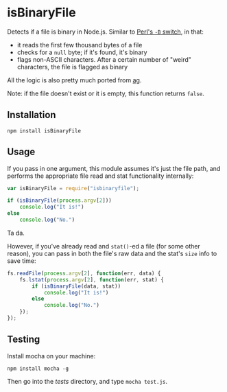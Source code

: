 isBinaryFile
============

Detects if a file is binary in Node.js. Similar to [Perl's `-B` switch](http://stackoverflow.com/questions/899206/how-does-perl-know-a-file-is-binary), in that:

* it reads the first few thousand bytes of a file
* checks for a `null` byte; if it's found, it's binary
* flags non-ASCII characters. After a certain number of "weird" characters, the file is flagged as binary

All the logic is also pretty much ported from [ag](https://github.com/ggreer/the_silver_searcher).

Note: if the file doesn't exist or it is empty, this function returns `false`.

## Installation

```
npm install isBinaryFile
```

## Usage

If you pass in one argument, this module assumes it's just the file path, and performs the appropriate file read and stat functionality internally:

```javascript
var isBinaryFile = require("isbinaryfile");

if (isBinaryFile(process.argv[2]))
	console.log("It is!")
else
	console.log("No.")
```

Ta da. 


However, if you've already read and `stat()`-ed a file (for some other reason), you can pass in both the file's raw data and the stat's `size` info to save time:

```javascript
fs.readFile(process.argv[2], function(err, data) {
	fs.lstat(process.argv[2], function(err, stat) {
		if (isBinaryFile(data, stat))
			console.log("It is!")
		else
			console.log("No.")
	});
});
```

## Testing

Install mocha on your machine:

```
npm install mocha -g
```

Then go into the _tests_ directory, and type `mocha test.js`.

